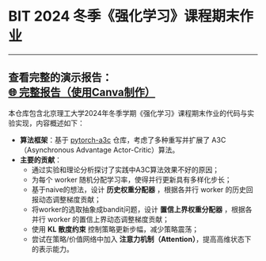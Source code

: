 # BIT 2024 冬季《强化学习》课程期末作业
------------------------
**查看完整的演示报告：**  
[🌐 完整报告（使用Canva制作）](https://www.canva.cn/design/DAGWc1_iG7c/PMc5c1S34j9NeiM1cSSy0Q/edit?utm_content=DAGWc1_iG7c&utm_campaign=designshare&utm_medium=link2&utm_source=sharebutton)
------------------------
本仓库包含北京理工大学2024年冬季学期《强化学习》课程期末作业的代码与实验实现，内容概述如下：

- **算法框架**：基于 [pytorch-a3c](https://github.com/ikostrikov/pytorch-a3c) 仓库，考虑了多种重写并扩展了 A3C（Asynchronous Advantage Actor-Critic）算法。
- **主要的贡献**：
  - 通过实验和理论分析探讨了实践中A3C算法效果不好的原因；
  - 为每个 worker 随机分配学习率，使得并行更新具有多样化步长；
  - 基于naive的想法，设计 **历史权重分配器** ，根据各并行 worker 的历史回报动态调整梯度贡献；
  - 将worker的选取抽象成bandit问题，设计 **置信上界权重分配器** ，根据各并行 worker 的置信上界动态调整梯度贡献；
  - 使用 **KL 散度约束** 控制策略更新步幅，减少策略震荡；
  - 尝试在策略/价值网络中加入 **注意力机制（Attention）**，提高高维状态下的表示能力。






